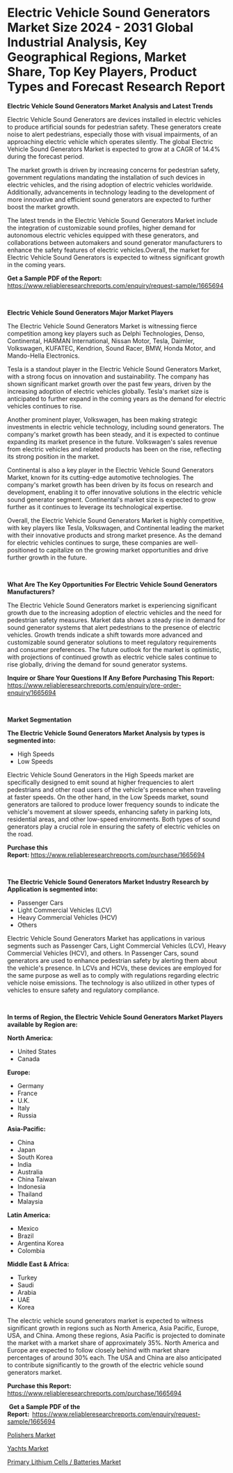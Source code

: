 <p><h1>Electric Vehicle Sound Generators Market Size 2024 - 2031 Global Industrial Analysis, Key Geographical Regions, Market Share, Top Key Players, Product Types and Forecast Research Report</h1></p><p><strong>Electric Vehicle Sound Generators Market Analysis and Latest Trends</strong></p>
<p><p>Electric Vehicle Sound Generators are devices installed in electric vehicles to produce artificial sounds for pedestrian safety. These generators create noise to alert pedestrians, especially those with visual impairments, of an approaching electric vehicle which operates silently. The global Electric Vehicle Sound Generators Market is expected to grow at a CAGR of 14.4% during the forecast period.</p><p>The market growth is driven by increasing concerns for pedestrian safety, government regulations mandating the installation of such devices in electric vehicles, and the rising adoption of electric vehicles worldwide. Additionally, advancements in technology leading to the development of more innovative and efficient sound generators are expected to further boost the market growth.</p><p>The latest trends in the Electric Vehicle Sound Generators Market include the integration of customizable sound profiles, higher demand for autonomous electric vehicles equipped with these generators, and collaborations between automakers and sound generator manufacturers to enhance the safety features of electric vehicles.Overall, the market for Electric Vehicle Sound Generators is expected to witness significant growth in the coming years.</p></p>
<p><strong>Get a Sample PDF of the Report:&nbsp;</strong> <a href="https://www.reliableresearchreports.com/enquiry/request-sample/1665694">https://www.reliableresearchreports.com/enquiry/request-sample/1665694</a></p>
<p>&nbsp;</p>
<p><strong>Electric Vehicle Sound Generators Major Market Players</strong></p>
<p><p>The Electric Vehicle Sound Generators Market is witnessing fierce competition among key players such as Delphi Technologies, Denso, Continental, HARMAN International, Nissan Motor, Tesla, Daimler, Volkswagen, KUFATEC, Kendrion, Sound Racer, BMW, Honda Motor, and Mando-Hella Electronics. </p><p>Tesla is a standout player in the Electric Vehicle Sound Generators Market, with a strong focus on innovation and sustainability. The company has shown significant market growth over the past few years, driven by the increasing adoption of electric vehicles globally. Tesla's market size is anticipated to further expand in the coming years as the demand for electric vehicles continues to rise.</p><p>Another prominent player, Volkswagen, has been making strategic investments in electric vehicle technology, including sound generators. The company's market growth has been steady, and it is expected to continue expanding its market presence in the future. Volkswagen's sales revenue from electric vehicles and related products has been on the rise, reflecting its strong position in the market.</p><p>Continental is also a key player in the Electric Vehicle Sound Generators Market, known for its cutting-edge automotive technologies. The company's market growth has been driven by its focus on research and development, enabling it to offer innovative solutions in the electric vehicle sound generator segment. Continental's market size is expected to grow further as it continues to leverage its technological expertise.</p><p>Overall, the Electric Vehicle Sound Generators Market is highly competitive, with key players like Tesla, Volkswagen, and Continental leading the market with their innovative products and strong market presence. As the demand for electric vehicles continues to surge, these companies are well-positioned to capitalize on the growing market opportunities and drive further growth in the future.</p></p>
<p>&nbsp;</p>
<p><strong>What Are The Key Opportunities For Electric Vehicle Sound Generators Manufacturers?</strong></p>
<p><p>The Electric Vehicle Sound Generators market is experiencing significant growth due to the increasing adoption of electric vehicles and the need for pedestrian safety measures. Market data shows a steady rise in demand for sound generator systems that alert pedestrians to the presence of electric vehicles. Growth trends indicate a shift towards more advanced and customizable sound generator solutions to meet regulatory requirements and consumer preferences. The future outlook for the market is optimistic, with projections of continued growth as electric vehicle sales continue to rise globally, driving the demand for sound generator systems.</p></p>
<p><strong>Inquire or Share Your Questions If Any Before Purchasing This Report:</strong> <a href="https://www.reliableresearchreports.com/enquiry/pre-order-enquiry/1665694">https://www.reliableresearchreports.com/enquiry/pre-order-enquiry/1665694</a></p>
<p>&nbsp;</p>
<p><strong>Market Segmentation</strong></p>
<p><strong>The Electric Vehicle Sound Generators Market Analysis by types is segmented into:</strong></p>
<p><ul><li>High Speeds</li><li>Low Speeds</li></ul></p>
<p><p>Electric Vehicle Sound Generators in the High Speeds market are specifically designed to emit sound at higher frequencies to alert pedestrians and other road users of the vehicle's presence when traveling at faster speeds. On the other hand, in the Low Speeds market, sound generators are tailored to produce lower frequency sounds to indicate the vehicle's movement at slower speeds, enhancing safety in parking lots, residential areas, and other low-speed environments. Both types of sound generators play a crucial role in ensuring the safety of electric vehicles on the road.</p></p>
<p><strong>Purchase this Report:&nbsp;</strong><a href="https://www.reliableresearchreports.com/purchase/1665694">https://www.reliableresearchreports.com/purchase/1665694</a></p>
<p>&nbsp;</p>
<p><strong>The Electric Vehicle Sound Generators Market Industry Research by Application is segmented into:</strong></p>
<p><ul><li>Passenger Cars</li><li>Light Commercial Vehicles (LCV)</li><li>Heavy Commercial Vehicles (HCV)</li><li>Others</li></ul></p>
<p><p>Electric Vehicle Sound Generators Market has applications in various segments such as Passenger Cars, Light Commercial Vehicles (LCV), Heavy Commercial Vehicles (HCV), and others. In Passenger Cars, sound generators are used to enhance pedestrian safety by alerting them about the vehicle's presence. In LCVs and HCVs, these devices are employed for the same purpose as well as to comply with regulations regarding electric vehicle noise emissions. The technology is also utilized in other types of vehicles to ensure safety and regulatory compliance.</p></p>
<p>&nbsp;</p>
<p><strong>In terms of Region, the Electric Vehicle Sound Generators Market Players available by Region are:</strong></p>
<p>
    <p> <strong> North America: </strong>
        <ul>
            <li>United States</li>
            <li>Canada</li>
        </ul>
        </p> 
    <p> <strong> Europe: </strong>
        <ul>
            <li>Germany</li>
            <li>France</li>
            <li>U.K.</li>
            <li>Italy</li>
            <li>Russia</li>
        </ul>
        </p> 
    <p> <strong> Asia-Pacific: </strong>
        <ul>
            <li>China</li>
            <li>Japan</li>
            <li>South Korea</li>
            <li>India</li>
            <li>Australia</li>
            <li>China Taiwan</li>
            <li>Indonesia</li>
            <li>Thailand</li>
            <li>Malaysia</li>
        </ul>
        </p> 
    <p> <strong> Latin America: </strong>
        <ul>
            <li>Mexico</li>
            <li>Brazil</li>
            <li>Argentina Korea</li>
            <li>Colombia</li>
        </ul>
        </p> 
    <p> <strong> Middle East & Africa: </strong>
        <ul>
            <li>Turkey</li>
            <li>Saudi</li>
            <li>Arabia</li>
            <li>UAE</li>
            <li>Korea</li>
        </ul>
    </p>
    </p>
<p><p>The electric vehicle sound generators market is expected to witness significant growth in regions such as North America, Asia Pacific, Europe, USA, and China. Among these regions, Asia Pacific is projected to dominate the market with a market share of approximately 35%. North America and Europe are expected to follow closely behind with market share percentages of around 30% each. The USA and China are also anticipated to contribute significantly to the growth of the electric vehicle sound generators market.</p></p>
<p><strong>Purchase this Report: </strong><a href="https://www.reliableresearchreports.com/purchase/1665694">https://www.reliableresearchreports.com/purchase/1665694</a></p>
<p>&nbsp;<strong>Get a Sample PDF of the Report:&nbsp;&nbsp;</strong><a href="https://www.reliableresearchreports.com/enquiry/request-sample/1665694">https://www.reliableresearchreports.com/enquiry/request-sample/1665694</a></p>
<p><strong></strong></p>
<p><p><a href="https://view.publitas.com/reportprime-1/polishers-market-size-global-industry-overview-market-segmentation-and-forecast-2023-to-2030/">Polishers Market</a></p><p><a href="https://view.publitas.com/reportprime-1/yachts-market-size-growth-outlook-from-2023-to-2030-projecting-at-markets-trends-analysis-by-application-regional-outlook-and-revenue/">Yachts Market</a></p><p><a href="https://view.publitas.com/reportprime-1/primary-lithium-cells-batteries-market-size-market-share-and-global-market-analysis-report-2023-2030/">Primary Lithium Cells / Batteries Market</a></p></p>